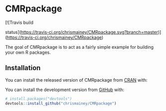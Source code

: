 
<!-- README.md is generated from README.Rmd. Please edit that file -->

# CMRpackage

<!-- badges: start --> [![Travis build
status](https://travis-ci.org/chrismainey/CMRpackage.svg?branch=master)](https://travis-ci.org/chrismainey/CMRpackage)
<!-- badges: end -->

The goal of CMRpackage is to act as a fairly simple example for building
your own R packages.

## Installation

You can install the released version of CMRpackage from
[CRAN](https://CRAN.R-project.org) with:

You can install the development version from
[GitHub](https://github.com/) with:

``` r
# install.packages("devtools")
devtools::install_github("chrismainey/CMRpackage")
```
